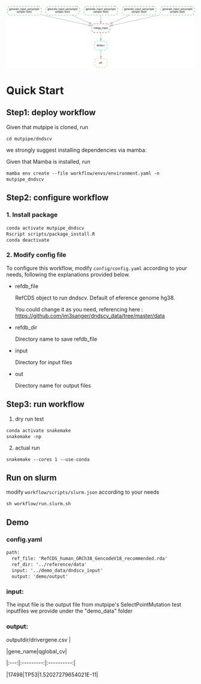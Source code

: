 ![dndscv](https://github.com/douymLab/mutpipe/blob/main/dndscv/dndscv.png)

# Quick Start

## Step1: deploy workflow

Given that mutpipe is cloned, run

```{bash}
cd mutpipe/dndscv
```

we strongly suggest installing dependencies via mamba:

Given that Mamba is installed, run

```{bash}
mamba env create --file workflow/envs/environment.yaml -n mutpipe_dndscv
```

## Step2: configure workflow

### 1. Install package

```{bash}
conda activate mutpipe_dndscv
Rscript scripts/package_install.R
conda deactivate
```

### 2. Modify config file

To configure this workflow, modify `config/config.yaml` according to your needs, following the explanations provided below.

-   refdb_file

    RefCDS object to run dndscv. Default of eference genome hg38.

    You could change it as you need, referencing here : <https://github.com/im3sanger/dndscv_data/tree/master/data>

-   refdb_dir

    Directory name to save refdb_file

-   input

    Directory for input files

-   out

    Directory name for output files

## Step3: run workflow

1.  dry run test

```{bash}
conda activate snakemake
snakemake -np
```

2.  actual run

```{bash}
snakemake --cores 1 --use-conda
```

## Run on slurm

modify `workflow/scripts/slurm.json` according to your needs

```{bash}
sh workflow/run.slurm.sh
```

## Demo

### config.yaml

```{yaml}
path:
  ref_file: 'RefCDS_human_GRCh38_GencodeV18_recommended.rda'
  ref_dir: '../reference/data'
  input: '../demo_data/dndscv_input'
  output: 'demo/output'
```

### input:

The input file is the output file from mutpipe's SelectPointMutation test inputfiles we provide under the "demo_data" folder

### output:

outputdir/drivergene.csv \|

\|gene_name\|qglobal_cv\|

\|:---:\|:---------:\|:----------:\|

\|17498\|TP53\|1.52027279654021E-11\|
